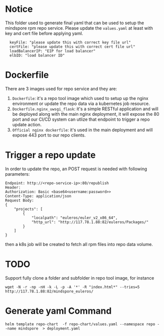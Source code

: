 # Notice
This folder used to generate final yaml that can be used to setup the mindspore rpm repo service.
Please update the `values.yaml` at least with key and cert file before applying yaml.
```$xslt
  keyFile: "please update this with correct key file url"
  certFile: "please update this with correct cert file url"
  loadBalancerIP: "EIP for load balancer"
  elbID: "load balancer ID"
```

# Dockerfile
There are 3 images used for repo service and they are:
1. ``Dockerfile``: it's a repo tool image which used to setup up the nginx environment or update the repo
data via a kubernetes job resource.
2. ``Dockerfile.nginx_uwsgi_flask``: it's a simple RESTful application and will be deployed along with the main nginx
deployment, it will expose the 80 port and our CI/CD system can utlize that endpoint to trigger a repo update action.
3. ``Official nginx dockerfile``: it's used in the main deployment and will expose 443 port to our repo clients.

# Trigger a repo update
In order to update the repo, an POST request is needed with following parameters:
```$xslt
Endpoint: http://<repo-service-ip>:80/republish
Header:
Authorization: Basic <base64<username:password>>
Content-Type: application/json
Request Body:
{
    "projects": [
        {
            "localpath": "euleros/euler_v2_x86_64",
            "http_url": "http://117.78.1.88:82/euleros/Packages/"
        }
    ]
}
```
then a k8s job will be created to fetch all rpm files into repo data volume.

# TODO
Support fully clone a folder and subfolder in repo tool image, for instance
```$xslt
wget -N -r -np -nH -k -L -p -A '*' -R "index.html*" --tries=5  http://117.78.1.88:82/mindspore_euleros/
```

# Generate yaml Command
```$xslt
helm template repo-chart  -f repo-chart/values.yaml --namespace repo --name mindspore  > deployment.yaml
```
